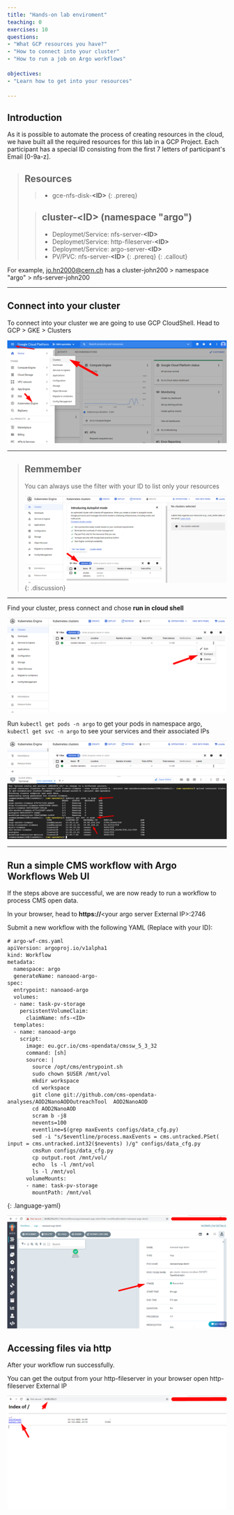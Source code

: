 ```yaml
---
title: "Hands-on lab enviroment"
teaching: 0
exercises: 10
questions:
- "What GCP resources you have?"
- "How to connect into your cluster"
- "How to run a job on Argo workflows"

objectives:
- "Learn how to get into your resources"

---
```


## Introduction

As it is possible to automate the process of creating resources in the cloud, we have built all the required resources for this lab in a GCP Project. 
Each participant has a special ID consisting from the first 7 letters of participant's Email [0-9a-z].


> ## Resources
>
>
>> -  gce-nfs-disk-<b>&lt;ID&gt;</b> 
> {: .prereq}
>
>
>> ## cluster-<b>&lt;ID&gt;</b> (namespace "argo")
>> - Deploymet/Service: nfs-server-<b>&lt;ID&gt;</b>
>> - Deploymet/Service: http-fileserver-<b>&lt;ID&gt;</b>
>> - Deploymet/Service: argo-server-<b>&lt;ID&gt;</b>
>> - PV/PVC: nfs-server-<b>&lt;ID&gt;</b>
> {: .prereq}
{: .callout}

For example, jo.hn2000@cern.ch has a cluster-john200 > namespace "argo" > nfs-server-john200


---

## Connect into your cluster

To connect into your cluster we are going to use GCP CloudShell. Head to GCP > GKE > Clusters

![image](/fig/gke.png)

---

> ## Remmember
> You can always use the filter with your ID to list only your resources
>
> ![image](/fig/filter.png)
{: .discussion}

---

Find your cluster, press connect and chose  <b>run in cloud shell </b>



![image](/fig/connect_1.png)


Run `kubectl get pods -n argo` to get your pods in namespace argo, <br>
`kubectl get svc -n argo` to see your services and their associated IPs

![image](/fig/connect_2.png)


---

## Run a simple CMS workflow with Argo Workflows Web UI

If the steps above are successful, we are now ready to run a workflow to process CMS open data.

In your browser, head to <b>https://</b>&lt;your argo server External IP&gt;:2746

Submit a new workflow with the following YAML (Replace <ID> with your ID): 

~~~
# argo-wf-cms.yaml
apiVersion: argoproj.io/v1alpha1
kind: Workflow
metadata:
  namespace: argo
  generateName: nanoaod-argo-
spec:
  entrypoint: nanoaod-argo
  volumes:
  - name: task-pv-storage
    persistentVolumeClaim:
      claimName: nfs-<ID>
  templates:
  - name: nanoaod-argo
    script:
      image: eu.gcr.io/cms-opendata/cmssw_5_3_32
      command: [sh]
      source: |
        source /opt/cms/entrypoint.sh
        sudo chown $USER /mnt/vol
        mkdir workspace
        cd workspace
        git clone git://github.com/cms-opendata-analyses/AOD2NanoAODOutreachTool  AOD2NanoAOD
        cd AOD2NanoAOD
        scram b -j8
        nevents=100
        eventline=$(grep maxEvents configs/data_cfg.py)
        sed -i "s/$eventline/process.maxEvents = cms.untracked.PSet( input = cms.untracked.int32($nevents) )/g" configs/data_cfg.py
        cmsRun configs/data_cfg.py
        cp output.root /mnt/vol/
        echo  ls -l /mnt/vol
        ls -l /mnt/vol
      volumeMounts:
      - name: task-pv-storage
        mountPath: /mnt/vol
~~~
{: .language-yaml}


![image](/fig/argo.png)


## Accessing files via http
After your workflow run successfully. 

You can get the output from your http-fileserver 
in your browser  open http-fileserver External IP

![image](/fig/fileserver.png)
